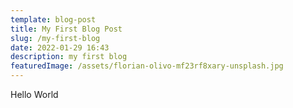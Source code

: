 ```yaml
---
template: blog-post
title: My First Blog Post
slug: /my-first-blog
date: 2022-01-29 16:43
description: my first blog
featuredImage: /assets/florian-olivo-mf23rf8xary-unsplash.jpg
---
```

Hello World